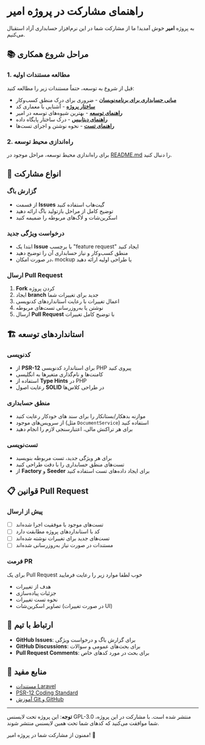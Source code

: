 # راهنمای مشارکت در پروژه امیر

به پروژه **امیر** خوش آمدید! ما از مشارکت شما در این نرم‌افزار حسابداری آزاد استقبال می‌کنیم.

## 📚 مراحل شروع همکاری

### 1. مطالعه مستندات اولیه

قبل از شروع به توسعه، حتماً مستندات زیر را مطالعه کنید:

- **[مبانی حسابداری برای برنامه‌نویسان](docs/accounting-basics.md)** - ضروری برای درک منطق کسب‌وکار
- **[ساختار پروژه](docs/project-structure.md)** - آشنایی با معماری کد
- **[راهنمای توسعه](docs/development-guide.md)** - بهترین شیوه‌های توسعه در امیر
- **[راهنمای دیتابیس](docs/database-guide.md)** - درک ساختار پایگاه داده
- **[راهنمای تست](docs/testing-guide.md)** - نحوه نوشتن و اجرای تست‌ها

### 2. راه‌اندازی محیط توسعه

برای راه‌اندازی محیط توسعه، مراحل موجود در [README.md](README.md) را دنبال کنید.

## 🚀 انواع مشارکت

### گزارش باگ
- از قسمت **Issues** گیت‌هاب استفاده کنید
- توضیح کامل از مراحل بازتولید باگ ارائه دهید
- اسکرین‌شات و لاگ‌های مربوطه را ضمیمه کنید

### درخواست ویژگی جدید
- ابتدا یک **Issue** با برچسب "feature request" ایجاد کنید
- منطق کسب‌وکار و نیاز حسابداری آن را توضیح دهید
- در صورت امکان، mockup یا طراحی اولیه ارائه دهید

### ارسال Pull Request
1. **Fork** کردن پروژه
2. ایجاد **branch** جدید برای تغییرات شما
3. اعمال تغییرات با رعایت استانداردهای کدنویسی
4. نوشتن یا به‌روزرسانی تست‌های مربوطه
5. ارسال **Pull Request** با توضیح کامل تغییرات

## 🏗️ استانداردهای توسعه

### کدنویسی
- از **PSR-12** برای استاندارد کدنویسی PHP پیروی کنید
- کامنت‌ها و نام‌گذاری متغیرها به انگلیسی
- استفاده از **Type Hints** در PHP
- رعایت اصول **SOLID** در طراحی کلاس‌ها

### منطق حسابداری
- موازنه بدهکار/بستانکار را برای سند های خودکار رعایت کنید
- از سرویس‌های موجود (مثل `DocumentService`) استفاده کنید
- برای هر تراکنش مالی، اعتبارسنجی لازم را انجام دهید

### تست‌نویسی
- برای هر ویژگی جدید، تست مربوطه بنویسید
- تست‌های منطق حسابداری را با دقت طراحی کنید
- از **Factory** و **Seeder** برای ایجاد داده‌های تست استفاده کنید

## 📋 قوانین Pull Request

### پیش از ارسال
- [ ] تست‌های موجود با موفقیت اجرا شده‌اند
- [ ] کد با استانداردهای پروژه مطابقت دارد
- [ ] تست‌های جدید برای تغییرات نوشته شده‌اند
- [ ] مستندات در صورت نیاز به‌روزرسانی شده‌اند

### فرمت PR
برای یک Pull Request خوب لطفا موارد زیر را رعایت فرمایید
- هدف از تغییرات
- جزئیات پیاده‌سازی
- نحوه تست تغییرات
- تصاویر اسکرین‌شات (در صورت تغییرات UI)

## 💬 ارتباط با تیم

- **GitHub Issues**: برای گزارش باگ و درخواست ویژگی
- **GitHub Discussions**: برای بحث‌های عمومی و سوالات
- **Pull Request Comments**: برای بحث در مورد کدهای خاص

## 📖 منابع مفید

- [مستندات Laravel](https://laravel.com/docs)
- [PSR-12 Coding Standard](https://www.php-fig.org/psr/psr-12/)
- [آموزش Git و GitHub](https://docs.github.com/en/get-started)

---

**توجه**: این پروژه تحت لایسنس GPL-3.0 منتشر شده است. با مشارکت در این پروژه، شما موافقت می‌کنید که کدهای شما تحت همین لایسنس منتشر شوند.

ممنون از مشارکت شما در پروژه امیر! 🚀
